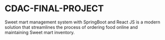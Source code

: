 # CDAC-FINAL-PROJECT
Sweet mart management system with SpringBoot and React JS is a modern solution that streamlines the process of ordering food online and maintaining Sweet mart inventory.
